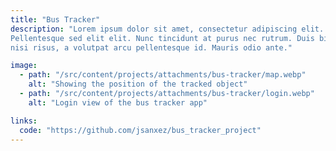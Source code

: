 ```yaml
---
title: "Bus Tracker"
description: "Lorem ipsum dolor sit amet, consectetur adipiscing elit.
Pellentesque sed elit elit. Nunc tincidunt at purus nec rutrum. Duis bibendum
nisi risus, a volutpat arcu pellentesque id. Mauris odio ante."

image:
  - path: "/src/content/projects/attachments/bus-tracker/map.webp"
    alt: "Showing the position of the tracked object"
  - path: "/src/content/projects/attachments/bus-tracker/login.webp"
    alt: "Login view of the bus tracker app"

links:
  code: "https://github.com/jsanxez/bus_tracker_project"
---
```

